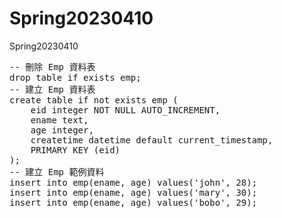 # Spring20230410
Spring20230410
<pre>
-- 刪除 Emp 資料表
drop table if exists emp;
-- 建立 Emp 資料表
create table if not exists emp (
	eid integer NOT NULL AUTO_INCREMENT,
	ename text,
	age integer,
	createtime datetime default current_timestamp,
	PRIMARY KEY (eid)
);
-- 建立 Emp 範例資料
insert into emp(ename, age) values('john', 28);
insert into emp(ename, age) values('mary', 30);
insert into emp(ename, age) values('bobo', 29);
</pre>
